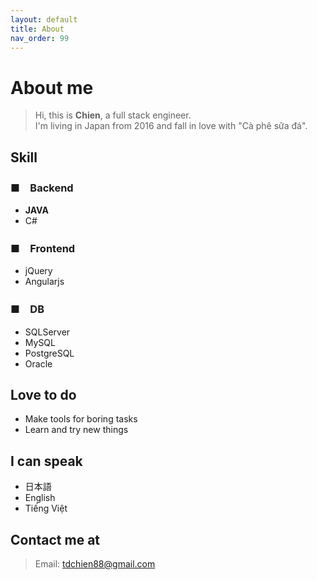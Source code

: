 ```yaml
---
layout: default
title: About
nav_order: 99
---
```


# About me

>Hi, this is **Chien**, a full stack engineer.    
>I'm living in Japan from 2016 and fall in love with "Cà phê sữa đá".  



## Skill

### ■　Backend
- **JAVA**
- C#

### ■　Frontend
- jQuery
- Angularjs

### ■　DB
- SQLServer
- MySQL
- PostgreSQL
- Oracle


## Love to do
- Make tools for boring tasks
- Learn and try new things


## I can speak
- 日本語
- English
- Tiếng Việt



## Contact me at
>Email: <a class="u-email link-gray-dark " href="tdchien88@gmail.com">tdchien88@gmail.com</a>


